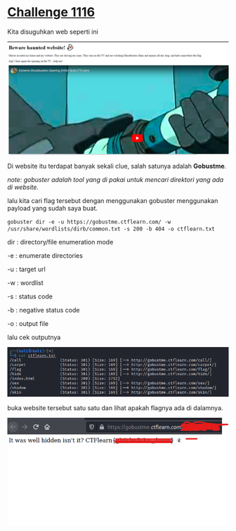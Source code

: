 # [Challenge 1116](https://ctflearn.com/challenge/1116)

Kita disuguhkan web seperti ini 

![](/ctflearn/web/assets/1116.png)

Di website itu terdapat banyak sekali clue, salah satunya adalah **Gobustme**. 

_note: gobuster adalah tool yang di pakai untuk mencari direktori yang ada di website._

lalu kita cari flag tersebut dengan menggunakan gobuster menggunakan payload yang sudah saya buat.

```
gobuster dir -e -u https://gobustme.ctflearn.com/ -w /usr/share/wordlists/dirb/common.txt -s 200 -b 404 -o ctflearn.txt
```

dir     : directory/file enumeration mode

-e      : enumerate directories

-u      : target url

-w      : wordlist

-s      : status code

-b      : negative status code

-o      : output file

lalu cek outputnya

![gambar](/ctflearn/web/assets/1116_2.png)

buka website tersebut satu satu dan lihat apakah flagnya ada di dalamnya.

![gambar](/ctflearn/web/assets/1116_3.png)